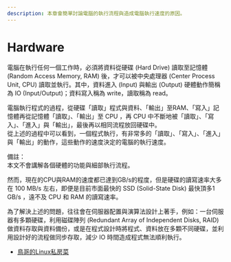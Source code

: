 ```yaml
---
description: 本章會簡單討論電腦的執行流程與造成電腦執行速度的原因。
---
```


# Hardware

電腦在執行任何一個工作時，必須將資料從硬碟 \(Hard Drive\) 讀取至記憶體 \(Random Access Memory, RAM\) 後，才可以被中央處理器 \(Center Process Unit, CPU\) 讀取並執行。其中，資料進入 \(Input\) 與輸出 \(Output\) 硬體動作簡稱為 IO \(Input/Output\)；資料寫入稱為 write，讀取稱為 read。

電腦執行程式的過程，從硬碟「讀取」程式與資料、「輸出」至RAM、「寫入」記憶體再從記憶體「讀取」、「輸出」至 CPU ，再 CPU 中不斷地被「讀取」、「寫入」、「進入」與「輸出」，最後再以相同流程放回硬碟中。  
從上述的過程中可以看到，一個程式執行，有非常多的「讀取」、「寫入」、「進入」與「輸出」的動作，這些動作的速度決定的電腦的執行速度。

備註：  
本文不會講解各個硬體的功能與細部執行流程。

然而，現在的CPU與RAM的速度都已達到GB/s的程度，但是硬碟的讀寫速率大多在 100 MB/s 左右，即便是目前市面最快的 SSD \(Solid-State Disk\) 最快頂多1 GB/s ，遠不及 CPU 和 RAM 的讀寫速率。

為了解決上述的問題，往往會在伺服器配置與演算法設計上著手，例如：一台伺服器有多顆硬碟，利用磁碟陣列 \(Redundant Array of Independent Disks, RAID\) 做資料存取與資料備份，或是在程式設計時將程式、資料放在多顆不同硬碟，並利用設計好的流程做同步存取，減少 IO 時間造成程式無法順利執行。

* [鳥哥的Linux私房菜](http://linux.vbird.org/)

